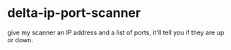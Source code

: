 # delta-ip-port-scanner
give my scanner an IP address and a list of ports, it'll tell you if they are up or down.
